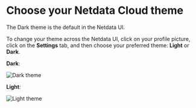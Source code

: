 # Choose your Netdata Cloud theme

The Dark theme is the default in the Netdata UI.

To change your theme across the Netdata UI, click on your profile picture, click on the **Settings**
tab, and then choose your preferred theme: **Light** or **Dark**.

**Dark**:

![Dark theme](https://github.com/netdata/netdata/assets/70198089/81addd13-28a4-425f-ae39-0f9de5199496)

**Light**:

![Light theme](https://github.com/netdata/netdata/assets/70198089/eb0fb8c1-5695-450a-8ba8-a185874e8496)


